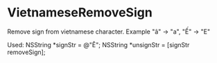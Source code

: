 # VietnameseRemoveSign
Remove sign from vietnamese character. Example "â" -> "a", "Ế" -> "E"

Used:
NSString *signStr = @"Ê";
NSString *unsignStr = [signStr removeSign];
